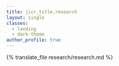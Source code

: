 ```yaml
---
title: jicr_title.research
layout: single
classes:
  - landing
  - dark-theme
author_profile: true
---
```


{% translate_file research/research.md %}

